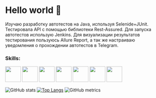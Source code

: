# Hello world 🍬 

Изучаю разработку автотестов на Java, используя Selenide+JUnit. Тестировала API с помощью библиотеки Rest-Assured. Для запуска автотестов использую Jenkins. Для визуализации результатов тестирования пользуюсь Allure Report, а так же настраиваю уведомления о прохождении автотестов в Telegram.

### Skills:  

<img src='https://user-images.githubusercontent.com/93325839/152612587-0ad95194-fba0-4798-912d-30221bf15499.png' height='50'> <img src='https://user-images.githubusercontent.com/93325839/152612662-b89f7d0e-8f79-4ab3-9151-4e12a93e714e.png' height='50'> <img src='https://user-images.githubusercontent.com/93325839/152612992-1e5e5b2e-3bf0-488b-bba7-ce1a25090fc9.png' height='50'> <img src='https://user-images.githubusercontent.com/93325839/152612733-4d47c812-e22a-4b39-a1ba-95f0d9dcbf2d.png' height='50'> <img src='https://user-images.githubusercontent.com/93325839/152612776-1bc6d19d-8567-4428-8712-9a597dd8ffa9.png' height='50'> <img src='https://user-images.githubusercontent.com/93325839/152612828-d03b04f1-dd35-4162-adca-51571176b3d6.png' height='50'> <img src='https://user-images.githubusercontent.com/93325839/152612900-264c3e99-6179-4d63-840f-6865f75f127d.png' height='50'> 


![GitHub stats](https://github-readme-stats.vercel.app/api?username=evgeniashennikova&show_icons=true) [![Top Langs](https://github-readme-stats.vercel.app/api/top-langs/?username=evgeniashennikova)](https://github.com/anuraghazra/github-readme-stats) 
![GitHub metrics](https://metrics.lecoq.io/evgeniashennikova)  

